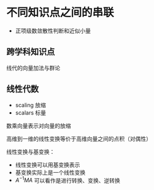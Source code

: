 # 不同知识点之间的串联

- 正项级数敛散性判断和近似小量

## 跨学科知识点

线代的向量加法与群论

## 线性代数

- scaling 放缩
- scalars 标量

数乘向量表示对向量的放缩

高维到一维的线性变换等价于高维向量之间的点积（对偶性）

线性变换与基变换：

- 线性变换可以用基变换表示
- 基变换实际上是一个线性变换
- $A^{-1}MA$ 可以看作是进行转换、变换、逆转换
